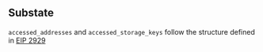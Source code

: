## Substate

`accessed_addresses` and `accessed_storage_keys` follow the structure defined in [EIP 2929](https://eips.ethereum.org/EIPS/eip-2929#specification)
